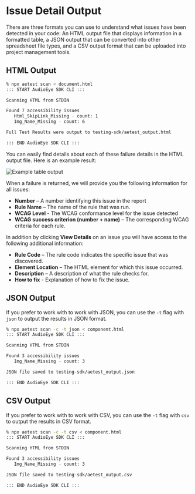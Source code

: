 # Issue Detail Output

There are three formats you can use to understand what issues have been detected in your code: An HTML output file that displays information in a formatted table, a JSON output that can be converted into other spreadsheet file types, and a CSV output format that can be uploaded into project management tools.

## HTML Output

```bash
% npx aetest scan < document.html
::: START AudioEye SDK CLI :::

Scanning HTML from STDIN

Found 7 accessibility issues
   Html_SkipLink_Missing - count: 1
   Img_Name_Missing - count: 6

Full Test Results were output to testing-sdk/aetest_output.html

::: END AudioEye SDK CLI :::
```

You can easily find details about each of these failure details in the HTML output file. Here is an example result:

![Example table output](/html-output-table.png)

When a failure is returned, we will provide you the following information for all issues:

- **Number** – A number identifying this issue in the report
- **Rule Name** – The name of the rule that was run.
- **WCAG Level** - The WCAG conformance level for the issue detected
- **WCAG success criterion (number + name)** – The corresponding WCAG criteria for each rule.

In addition by clicking **View Details** on an issue you will have access to the following additional information:

- **Rule Code** – The rule code indicates the specific issue that was discovered.
- **Element Location** – The HTML element for which this issue occurred.
- **Description** – A description of what the rule checks for.
- **How to fix** - Explanation of how to fix the issue.

## JSON Output

If you prefer to work with to work with JSON, you can use the `-t` flag with `json` to output the results in JSON format.

```bash
% npx aetest scan -c -t json < component.html
::: START AudioEye SDK CLI :::

Scanning HTML from STDIN

Found 3 accessibility issues
   Img_Name_Missing - count: 3

JSON file saved to testing-sdk/aetest_output.json

::: END AudioEye SDK CLI :::
```

## CSV Output

If you prefer to work with to work with CSV, you can use the `-t` flag with `csv` to output the results in CSV format.

```bash
% npx aetest scan -c -t csv < component.html
::: START AudioEye SDK CLI :::

Scanning HTML from STDIN

Found 3 accessibility issues
   Img_Name_Missing - count: 3

JSON file saved to testing-sdk/aetest_output.csv

::: END AudioEye SDK CLI :::
```
